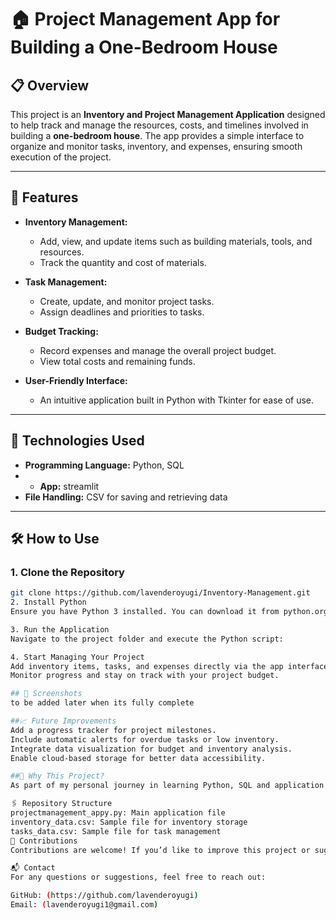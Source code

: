 # 🏠 Project Management App for Building a One-Bedroom House

## 📋 Overview
This project is an **Inventory and Project Management Application** designed to help track and manage the resources, costs, and timelines involved in building a **one-bedroom house**. The app provides a simple interface to organize and monitor tasks, inventory, and expenses, ensuring smooth execution of the project.

---

## 🎯 Features
- **Inventory Management:**
  - Add, view, and update items such as building materials, tools, and resources.
  - Track the quantity and cost of materials.

- **Task Management:**
  - Create, update, and monitor project tasks.
  - Assign deadlines and priorities to tasks.

- **Budget Tracking:**
  - Record expenses and manage the overall project budget.
  - View total costs and remaining funds.

- **User-Friendly Interface:**
  - An intuitive application built in Python with Tkinter for ease of use.

---

## 🔧 Technologies Used
- **Programming Language:** Python, SQL
- - **App:** streamlit
- **File Handling:** CSV for saving and retrieving data

---

## 🛠️ How to Use
### 1. Clone the Repository
```bash
git clone https://github.com/lavenderoyugi/Inventory-Management.git
2. Install Python
Ensure you have Python 3 installed. You can download it from python.org.

3. Run the Application
Navigate to the project folder and execute the Python script:

4. Start Managing Your Project
Add inventory items, tasks, and expenses directly via the app interface.
Monitor progress and stay on track with your project budget.

## 📸 Screenshots
to be added later when its fully complete

##📈 Future Improvements
Add a progress tracker for project milestones.
Include automatic alerts for overdue tasks or low inventory.
Integrate data visualization for budget and inventory analysis.
Enable cloud-based storage for better data accessibility.

##🌟 Why This Project?
As part of my personal journey in learning Python, SQL and application development, this project reflects my ambition to solve real-life problems. Managing a project like building a one-bedroom house requires careful planning, and this application is designed to simplify the process.

🖇️ Repository Structure
projectmanagement_appy.py: Main application file
inventory_data.csv: Sample file for inventory storage
tasks_data.csv: Sample file for task management
🤝 Contributions
Contributions are welcome! If you’d like to improve this project or suggest new features, feel free to fork the repository and submit a pull request.

📬 Contact
For any questions or suggestions, feel free to reach out:

GitHub: (https://github.com/lavenderoyugi)
Email: (lavenderoyugi1@gmail.com)



